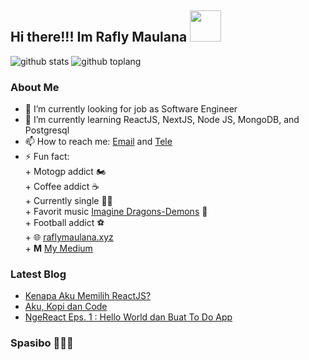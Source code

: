 ## Hi there!!! Im Rafly Maulana <img  src="https://i.gifer.com/4foo.gif" height="50" alt=""/>  
  
![github stats](https://github-readme-stats.vercel.app/api?username=raflymaulana28&show_icons=true&theme=radical)  ![github toplang](https://github-readme-stats.vercel.app/api/top-langs/?username=raflymaulana28&layout=compact&theme=nightowl)

### About Me
- 🔭 I’m currently looking for job as Software Engineer   
- 🌱 I’m currently learning ReactJS, NextJS, Node JS, MongoDB, and Postgresql     
- 📫 How to reach me: [Email](https://mail.google.com/mail/u/0/#inbox?compose=GTvVlcSGLdVxsnQhBhCTKpvClGrxKZcBzqxmLScGqWqqnHGWvcrRgTRbMVxkMTMtjcznTZMLSpCxL) and [Tele](https://t.me/rm2846)
- ⚡ Fun fact:   
      + Motogp addict 🏍️  
      + Coffee addict ☕   
      + Currently single 👨‍🦱   
      + Favorit music [Imagine Dragons-Demons](https://www.youtube.com/watch?v=mWRsgZuwf_8) 🎵  
      + Football addict ⚽   
      + 🌐 [raflymaulana.xyz](https://raflymaulana.xyz)    
      + <b>M</b> [My Medium](https://medium.com/@raflymaulana)  
  
### Latest Blog  
- [Kenapa Aku Memilih ReactJS?](https://medium.com/@raflymaulana/kenapa-aku-memilih-react-js-94c82da48623)  
- [Aku, Kopi dan Code](https://medium.com/@raflymaulana/aku-kopi-dan-code-a34de3e399e8)  
- [NgeReact Eps. 1 : Hello World dan Buat To Do App](https://raflymaulana.medium.com/ngereact-eps-1-hello-world-dan-buat-to-do-app-1945b3797798)
    

### Spasibo 👋👋👋  
<img src="https://i.giphy.com/media/ZEwwUHQOb7RBaywZds/giphy.webp" alt=""/>
